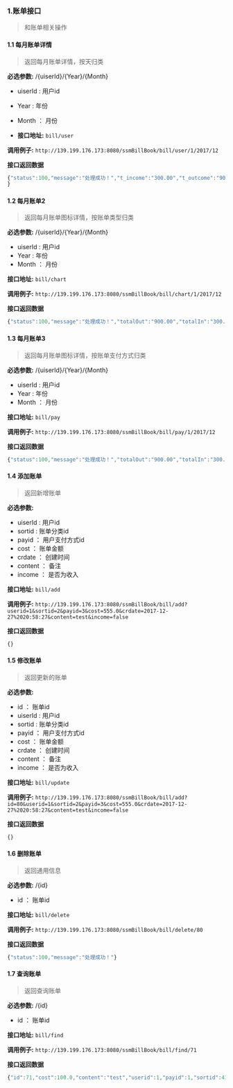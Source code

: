 ### 1.账单接口
>和账单相关操作

#### 1.1  每月账单详情
>返回每月账单详情，按天归类

**必选参数:**
/{uiserId}/{Year}/{Month}

* uiserId : 用户id
* Year : 年份
* Month ： 月份

*  **接口地址:**
`bill/user`

**调用例子:**
`http://139.199.176.173:8080/ssmBillBook/bill/user/1/2017/12`

__接口返回数据__
```javascript
{"status":100,"message":"处理成功！","t_income":"300.00","t_outcome":"900.00","l_outcome":"0.00","daylist":[{"time":"06日-Wednesday","money":"支出：350.00 收入：300.00","list":[{"id":74,"cost":100.0,"content":"test","userid":1,"payid":5,"sortid":41,"crdate":1512565121000,"income":true,"sort":{"id":41,"uid":0,"sortName":"兼职","sortImg":"jianzhi@2x.png","priority":null,"income":true}},{"id":71,"cost":100.0,"content":"test","userid":1,"payid":1,"sortid":41,"crdate":1512565118000,"income":true,"sort":{"id":41,"uid":0,"sortName":"兼职","sortImg":"jianzhi@2x.png","priority":null,"income":true}},{"id":2,"cost":100.0,"content":null,"userid":1,"payid":1,"sortid":39,"crdate":1512565107000,"income":true,"sort":{"id":39,"uid":0,"sortName":"利息","sortImg":"lixi@2x.png","priority":null,"income":true}},{"id":58,"cost":250.0,"content":"null","userid":1,"payid":1,"sortid":3,"crdate":1512564492000,"income":false,"sort":{"id":3,"uid":0,"sortName":"商城消费","sortImg":"shangchengxiaofei@2x.png","priority":null,"income":false}},{"id":5,"cost":100.0,"content":null,"userid":1,"payid":1,"sortid":2,"crdate":1512564488000,"income":false,"sort":{"id":2,"uid":0,"sortName":"手续费","sortImg":"shouxufei@2x.png","priority":null,"income":false}}]},{"time":"05日-Tuesday","money":"支出：550.00 收入：0.00","list":[{"id":73,"cost":100.0,"content":"test","userid":1,"payid":1,"sortid":1,"crdate":1512450812000,"income":false,"sort":{"id":1,"uid":0,"sortName":"偿还费用","sortImg":"changhuanfeiyong@2x.png","priority":0,"income":false}},{"id":72,"cost":100.0,"content":"test","userid":1,"payid":1,"sortid":1,"crdate":1512450809000,"income":false,"sort":{"id":1,"uid":0,"sortName":"偿还费用","sortImg":"changhuanfeiyong@2x.png","priority":0,"income":false}},{"id":59,"cost":200.0,"content":"null","userid":1,"payid":1,"sortid":1,"crdate":1512450807000,"income":false,"sort":{"id":1,"uid":0,"sortName":"偿还费用","sortImg":"changhuanfeiyong@2x.png","priority":0,"income":false}},{"id":57,"cost":50.0,"content":"null","userid":1,"payid":1,"sortid":1,"crdate":1512450806000,"income":false,"sort":{"id":1,"uid":0,"sortName":"偿还费用","sortImg":"changhuanfeiyong@2x.png","priority":0,"income":false}},{"id":4,"cost":100.0,"content":null,"userid":1,"payid":1,"sortid":1,"crdate":1512450803000,"income":false,"sort":{"id":1,"uid":0,"sortName":"偿还费用","sortImg":"changhuanfeiyong@2x.png","priority":0,"income":false}}]}]}
}
```

#### 1.2  每月账单2
>返回每月账单图标详情，按账单类型归类

**必选参数:**
/{uiserId}/{Year}/{Month}

* uiserId : 用户id
* Year : 年份
* Month ： 月份

**接口地址:**
`bill/chart`

**调用例子:**
`http://139.199.176.173:8080/ssmBillBook/bill/chart/1/2017/12`

__接口返回数据__
```javascript
{"status":100,"message":"处理成功！","totalOut":"900.00","totalIn":"300.00","l_totalOut":"0.00","l_totalIn":"0.00","outSortlist":[{"back_color":"#14F388","money":"550.00","sort":{"id":1,"uid":0,"sortName":"偿还费用","sortImg":"changhuanfeiyong@2x.png","priority":0,"income":false},"list":[{"id":73,"cost":100.0,"content":"test","userid":1,"payid":1,"sortid":1,"crdate":1512450812000,"income":false,"sort":null},{"id":72,"cost":100.0,"content":"test","userid":1,"payid":1,"sortid":1,"crdate":1512450809000,"income":false,"sort":null},{"id":59,"cost":200.0,"content":"null","userid":1,"payid":1,"sortid":1,"crdate":1512450807000,"income":false,"sort":null},{"id":57,"cost":50.0,"content":"null","userid":1,"payid":1,"sortid":1,"crdate":1512450806000,"income":false,"sort":null},{"id":4,"cost":100.0,"content":null,"userid":1,"payid":1,"sortid":1,"crdate":1512450803000,"income":false,"sort":null}]},{"back_color":"#636C97","money":"100.00","sort":{"id":2,"uid":0,"sortName":"手续费","sortImg":"shouxufei@2x.png","priority":null,"income":false},"list":[{"id":5,"cost":100.0,"content":null,"userid":1,"payid":1,"sortid":2,"crdate":1512564488000,"income":false,"sort":null}]},{"back_color":"#916314","money":"250.00","sort":{"id":3,"uid":0,"sortName":"商城消费","sortImg":"shangchengxiaofei@2x.png","priority":null,"income":false},"list":[{"id":58,"cost":250.0,"content":"null","userid":1,"payid":1,"sortid":3,"crdate":1512564492000,"income":false,"sort":null}]}],"inSortlist":[{"back_color":"#7DB960","money":"100.00","sort":{"id":39,"uid":0,"sortName":"利息","sortImg":"lixi@2x.png","priority":null,"income":true},"list":[{"id":2,"cost":100.0,"content":null,"userid":1,"payid":1,"sortid":39,"crdate":1512565107000,"income":true,"sort":null}]},{"back_color":"#F25445","money":"200.00","sort":{"id":41,"uid":0,"sortName":"兼职","sortImg":"jianzhi@2x.png","priority":null,"income":true},"list":[{"id":74,"cost":100.0,"content":"test","userid":1,"payid":5,"sortid":41,"crdate":1512565121000,"income":true,"sort":null},{"id":71,"cost":100.0,"content":"test","userid":1,"payid":1,"sortid":41,"crdate":1512565118000,"income":true,"sort":null}]}]}
```
#### 1.3  每月账单3
>返回每月账单图标详情，按账单支付方式归类

**必选参数:**
/{uiserId}/{Year}/{Month}

* uiserId : 用户id
* Year : 年份
* Month ： 月份

**接口地址:**
`bill/pay`

**调用例子:**
`http://139.199.176.173:8080/ssmBillBook/bill/pay/1/2017/12`

__接口返回数据__
```javascript
{"status":100,"message":"处理成功！","totalOut":"900.00","totalIn":"300.00","l_totalOut":"0.00","l_totalIn":"0.00","list":[{"bPay":{"id":1,"uid":0,"payName":"现金","payImg":"cash@2x.png","payNum":null},"outcome":"900.00","income":"200.00"},{"bPay":{"id":2,"uid":0,"payName":"支付宝","payImg":"account@2x.png","payNum":null},"outcome":"0.00","income":"0.00"},{"bPay":{"id":3,"uid":0,"payName":"微信","payImg":"account@2x.png","payNum":null},"outcome":"0.00","income":"0.00"},{"bPay":{"id":4,"uid":1,"payName":"银行卡","payImg":"bank@2x.png","payNum":"尾号5467"},"outcome":"0.00","income":"0.00"},{"bPay":{"id":5,"uid":1,"payName":"银行卡","payImg":"bank@2x.png","payNum":"尾号4563"},"outcome":"0.00","income":"100.00"}]}
```
#### 1.4  添加账单
>返回新增账单

**必选参数:**
* uiserId : 用户id
* sortid : 账单分类id
* payid ： 用户支付方式id
* cost ： 账单金额
* crdate ： 创建时间
* content ： 备注
* income ： 是否为收入

**接口地址:**
`bill/add`

**调用例子:**
`http://139.199.176.173:8080/ssmBillBook/bill/add?userid=1&sortid=2&payid=3&cost=555.0&crdate=2017-12-27%2020:58:27&content=test&income=false`

__接口返回数据__
```javascript
{}
```

#### 1.5  修改账单
>返回更新的账单

**必选参数:**
* id ： 账单id
* uiserId : 用户id
* sortid : 账单分类id
* payid ： 用户支付方式id
* cost ： 账单金额
* crdate ： 创建时间
* content ： 备注
* income ： 是否为收入

**接口地址:**
`bill/update`

**调用例子:**
`http://139.199.176.173:8080/ssmBillBook/bill/add?id=80&userid=1&sortid=2&payid=3&cost=555.0&crdate=2017-12-27%2020:58:27&content=test&income=false`

__接口返回数据__
```javascript
{}
```

#### 1.6  删除账单
>返回通用信息

**必选参数:**
/{id}

* id ： 账单id

**接口地址:**
`bill/delete`

**调用例子:**
`http://139.199.176.173:8080/ssmBillBook/bill/delete/80`

__接口返回数据__
```javascript
{"status":100,"message":"处理成功！"}
```

#### 1.7  查询账单
>返回查询账单

**必选参数:**
/{id}

* id ： 账单id

**接口地址:**
`bill/find`

**调用例子:**
`http://139.199.176.173:8080/ssmBillBook/bill/find/71`

__接口返回数据__
```javascript
{"id":71,"cost":100.0,"content":"test","userid":1,"payid":1,"sortid":41,"crdate":1512565118000,"income":true,"sort":null}
```
